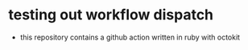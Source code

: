 # testing out workflow dispatch

- this repository contains a github action written in ruby with octokit